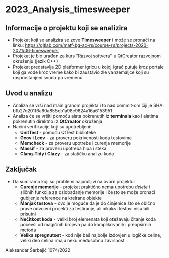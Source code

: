 # 2023_Analysis_timesweeper
## Informacije o projektu koji se analizira
- Projekat koji se analizira se zove **Timesweeper** i može se pronaći na linku: https://gitlab.com/matf-bg-ac-rs/course-rs/projects-2020-2021/06-timesweeper
- Projekat je bio urađen za kurs "Razvoj softvera" u QtCreator razvojnom okruženju (jezik C++)
- Projekat predstavlja 2D platformer igricu u kojoj igrač putuje kroz portale koji ga vode kroz vreme kako bi zaustavio zle vanzemaljce koji su rasprostanjeni svuda po vremenu
## Uvod u analizu
- Analiza se vrši nad main granom projekta i to nad commit-om čiji je SHA: b1b27d201f6a60a855cb1a98c9624a16a6153951
- Analiza će se vršiti pomoću alata pokrenutih iz **terminala** kao i alatima pokrenutih direktno iz **QtCreator** okruženja
- Načini verifikacije koji su upotrebljeni:
  - **UnitTest** - pomoću QtTest biblioteke
  - **Gcov i Lcov** - za proveru pokrivenosti koda testovima
  - **Memcheck** - za proveru upotrebe i curenja memorije
  - **Massif** - za proveru upotreba hipa i steka
  - **Clang-Tidy i Clazy** - za statičku analizu koda
## Zaključak
- Da sumiramo koji su problemi najuočljivi na ovom projektu:
  - **Curenje memorije** - projekat praktično nema upotrebu _delete_ i sličnih funkcija za oslobađanje memorije i često se može pronaći gubljenje reference na kreirane objekte
  - **Manjak testova** - ovo je moguće da je do činjenice što se obično prave odvojeni projekti za testiranje, ali nikakvi testovi nisu bili prisutni
  - **Nečitkost koda** - veliki broj elemenata koji otežavaju čitanje koda počevši od magičnih brojeva pa do komplikovanih i preopširnih metoda
  - **Velika spregnutost** - kod nije baš najbolje izdovjen u logičke celine, veliki deo celina imaju neku međusobnu zavisnost

Aleksandar Šarbajić 1074/2022

